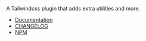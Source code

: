 A Tailwindcss plugin that adds extra utilities and more.

-   [Documentation](https://babakfp.ir/docs/tailwindcss-addons)
-   [CHANGELOG](https://babakfp.ir/docs/tailwindcss-addons/changelog)
-   [NPM](https://www.npmjs.com/package/tailwindcss-addons)

